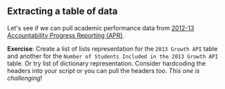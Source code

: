 ## Extracting a table of data

Let's see if we can pull academic performance data from [2012-13 Accountability Progress Reporting (APR)](http://data1.cde.ca.gov/dataquest/Acnt2013/2013GrthStAPI.aspx).

**Exercise**: Create a list of lists representation for the `2013 Growth API` table and another for the `Number of Students Included in the 2013 Growth API` table. Or try list of dictionary representation.  Consider hardcoding the headers into your script or you can pull the headers too. *This one is challenging*!
